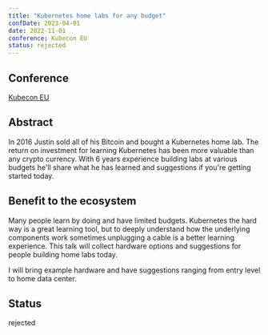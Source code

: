 ```yaml
---
title: "Kubernetes home labs for any budget"
confDate: 2023-04-01
date: 2022-11-01
conference: Kubecon EU
status: rejected
---
```


## Conference
[Kubecon EU](https://events.linuxfoundation.org/kubecon-cloudnativecon-europe/)

## Abstract
In 2016 Justin sold all of his Bitcoin and bought a Kubernetes home lab.
The return on investment for learning Kubernetes has been more valuable than any crypto currency.
With 6 years experience building labs at various budgets he'll share what he has learned and suggestions if you're getting started today.

## Benefit to the ecosystem
Many people learn by doing and have limited budgets.
Kubernetes the hard way is a great learning tool, but to deeply understand how the underlying components work sometimes unplugging a cable is a better learning experience.
This talk will collect hardware options and suggestions for people building home labs today.

I will bring example hardware and have suggestions ranging from entry level to home data center.

## Status
rejected
